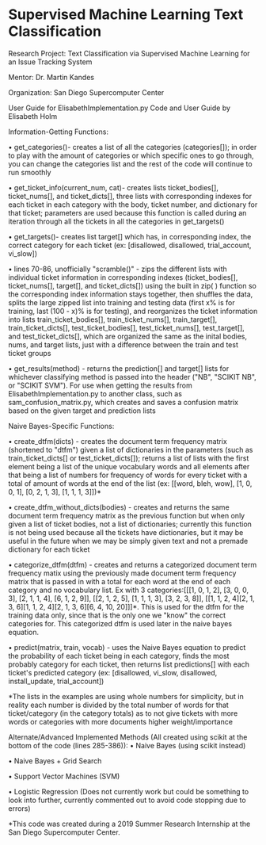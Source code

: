 # Supervised Machine Learning Text Classification
Research Project: Text Classification via Supervised Machine Learning for an Issue Tracking System

Mentor: Dr. Martin Kandes

Organization: San Diego Supercomputer Center

User Guide for ElisabethImplementation.py
Code and User Guide by Elisabeth Holm

Information-Getting Functions:

•	get_categories()- creates a list of all the categories (categories[]); in order to play with the amount of categories or which specific ones to go through, you can change the categories list and the rest of the code will continue to run smoothly

•	get_ticket_info(current_num, cat)- creates lists ticket_bodies[], ticket_nums[], and ticket_dicts[], three lists with corresponding indexes for each ticket in each category with the body, ticket number, and dictionary for that ticket; parameters are used because this function is called during an iteration through all the tickets in all the categories in get_targets()

•	get_targets()- creates list target[] which has, in corresponding index, the correct category for each ticket (ex: [disallowed, disallowed, trial_account, vi_slow])

•	lines 70-86, unofficially "scramble()" - zips the different lists with individual ticket information in corresponding indexes (ticket_bodies[], ticket_nums[], target[], and ticket_dicts[]) using the built in zip( ) function so the corresponding index information stays together, then shuffles the data, splits the large zipped list into training and testing data (first x% is for training, last (100 - x)% is for testing), and reorganizes the ticket information into lists train_ticket_bodies[], train_ticket_nums[], train_target[], train_ticket_dicts[], test_ticket_bodies[], test_ticket_nums[], test_target[], and test_ticket_dicts[], which are organized the same as the inital bodies, nums, and target lists, just with a difference between the train and test ticket groups

•	get_results(method) - returns the prediction[] and target[] lists for whichever classifying method is passed into the header ("NB", "SCIKIT NB", or "SCIKIT SVM"). For use when getting the results from ElisabethImplementation.py to another class, such as sam_confusion_matrix.py, which creates and saves a confusion matrix based on the given target and prediction lists


Naive Bayes-Specific Functions:

•	create_dtfm(dicts) - creates the document term frequency matrix (shortened to "dtfm") given a list of dictionaries in the parameters (such as train_ticket_dicts[] or test_ticket_dicts[]); returns a list of lists with the first element being a list of the unique vocabulary words and all elements after that being a list of numbers for frequency of words for every ticket with a total of amount of words at the end of the list (ex: [[word, bleh, wow], [1, 0, 0, 1], [0, 2, 1, 3], [1, 1, 1, 3]])*

•	create_dtfm_without_dicts(bodies) - creates and returns the same document term frequency matrix as the previous function but when only given a list of ticket bodies, not a list of dictionaries; currently this function is not being used because all the tickets have dictionaries, but it may be useful in the future when we may be simply given text and not a premade dictionary for each ticket

•	categorize_dtfm(dtfm) - creates and returns a categorized document term frequency matix using the previously made document term frequency matrix that is passed in with a total for each word at the end of each category and no vocabulary list. Ex with 3 categories:[[[1, 0, 1, 2], [3, 0, 0, 3], [2, 1, 1, 4], [6, 1, 2, 9]],  [[2, 1, 2, 5], [1, 1, 1, 3], [3, 2, 3, 8]],  [[1, 1, 2, 4][2, 1, 3, 6][1, 1, 2, 4][2, 1, 3, 6][6, 4, 10, 20]]]*. This is used for the dtfm for the training data only, since that is the only one we "know" the correct categories for. This categorized dtfm is used later in the naive bayes equation.

•	predict(matrix, train, vocab) - uses the Naive Bayes equation to predict the probability of each ticket being in each category, finds the most probably category for each ticket, then returns list predictions[] with each ticket's predicted category (ex: [disallowed, vi_slow, disallowed, install_update, trial_account])

*The lists in the examples are using whole numbers for simplicity, but in reality each number is divided by the total number of words for that ticket/category (in the category totals) as to not give tickets with more words or categories with more documents higher weight/importance


Alternate/Advanced Implemented Methods (All created using scikit at the bottom of the code (lines 285-386)):
•	Naive Bayes (using scikit instead)

•	Naive Bayes + Grid Search

•	Support Vector Machines (SVM)

•	Logistic Regression (Does not currently work but could be something to look into further, currently commented out to avoid code stopping due to errors)



*This code was created during a 2019 Summer Research Internship at the San Diego Supercomputer Center.
